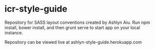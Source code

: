 # icr-style-guide
Repository for SASS layout conventions created by Ashlyn Aiu. Run npm install, bower install, and then grunt serve to start app on your local instance.

Repository can be viewed live at ashlyn-style-guide.herokuapp.com
